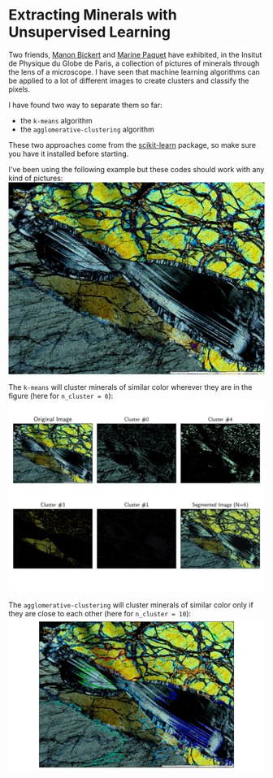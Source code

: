
# Extracting Minerals with Unsupervised Learning

Two friends, [Manon Bickert](https://www.researchgate.net/profile/Manon_Bickert) and [Marine Paquet](https://www.researchgate.net/profile/Marine_Paquet) have exhibited, in the Insitut de
Physique du Globe de Paris, a collection of pictures of minerals through the
lens of a microscope. I have seen that machine learning algorithms can be applied
to a lot of different images to create clusters and classify the pixels.

I have found two way to separate them so far:
- the  `k-means` algorithm
- the `agglomerative-clustering` algorithm

These two approaches come from the [scikit-learn](https://scikit-learn.org/stable/index.html) package, so make sure you have it installed before starting.

I've been using the following example but these codes should work with any kind of pictures:
![mineral_picture1](images/image.jpg)

The `k-means` will cluster minerals of similar color wherever they are in the figure (here for `n_cluster = 6`):
![k-means](figures/mineral_kmeans_6.png)

The `agglomerative-clustering` will cluster minerals of similar color only if they are close to each other (here for `n_cluster = 10`):
![agglo](figures/mineral_agglo_10.png)
